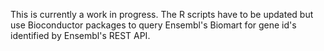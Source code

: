 This is currently a work in progress. The R scripts have to be updated but use Bioconductor packages to query Ensembl's Biomart for gene id's identified by Ensembl's REST API.
